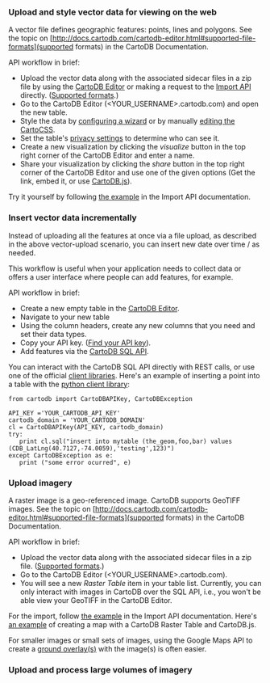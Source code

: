 ### Upload and style vector data for viewing on the web

A vector file defines geographic features: points, lines and polygons. See the topic on [http://docs.cartodb.com/cartodb-editor.html#supported-file-formats](supported formats) in the CartoDB Documentation.

API workflow in brief:

- Upload the vector data along with the associated sidecar files in a zip file by using the [CartoDB Editor](http://docs.cartodb.com/cartodb-editor.html) or making a request to the [Import API](http://docs.cartodb.com/cartodb-platform/import-api.html) directly. ([Supported formats](http://docs.cartodb.com/cartodb-editor.html#supported-file-formats).)
- Go to the CartoDB Editor (<YOUR_USERNAME>.cartodb.com) and open the new table.
- Style the data by [configuring a wizard](http://docs.cartodb.com/tutorials/visualization_wizard.html) or by manually [editing the CartoCSS](http://docs.cartodb.com/tutorials/conditional_styling.html).
- Set the table's [privacy settings](http://docs.cartodb.com/cartodb-editor.html#table-privacy-settings) to determine who can see it.
- Create a new visualization by clicking the _visualize_ button in the top right corner of the CartoDB Editor and enter a name.
- Share your visualization by clicking the _share_ button in the top right corner of the CartoDB Editor and use one of the given options (Get the link, embed it, or use [CartoDB.js](http://developers.cartodb.com/documentation/cartodb-js.html)).

Try it yourself by following [the example](http://docs.cartodb.com/cartodb-platform/import-api.html#uploading-a-local-file) in the Import API documentation.


### Insert vector data incrementally

Instead of uploading all the features at once via a file upload, as described in the above vector-upload scenario, you can insert new date over time / as needed.

This workflow is useful when your application needs to collect data or offers a user interface where people can add features, for example.

API workflow in brief:

- Create a new empty table in the [CartoDB Editor](http://docs.cartodb.com/cartodb-editor.html).
- Navigate to your new table
- Using the column headers, create any new columns that you need and set their data types.
- Copy your API key. ([Find your API key](http://docs.cartodb.com/cartodb-editor.html)).
- Add features via the [CartoDB SQL API](http://docs.cartodb.com/cartodb-platform/sql-api.html).

You can interact with the CartoDB SQL API directly with REST calls, or use one of the official [client libraries](http://docs.cartodb.com/cartodb-platform/sql-api.html#libraries-in-different-languages). Here's an example of inserting a point into a table with the [python client library](https://github.com/Vizzuality/cartodb-python):

```
from cartodb import CartoDBAPIKey, CartoDBException

API_KEY ='YOUR_CARTODB_API_KEY'
cartodb_domain = 'YOUR_CARTODB_DOMAIN'
cl = CartoDBAPIKey(API_KEY, cartodb_domain)
try:
   print cl.sql("insert into mytable (the_geom,foo,bar) values (CDB_LatLng(40.7127,-74.0059),'testing',123)")
except CartoDBException as e:
   print ("some error ocurred", e)

```

### Upload imagery

A raster image is a geo-referenced image. CartoDB supports GeoTIFF images. See the topic on [http://docs.cartodb.com/cartodb-editor.html#supported-file-formats](supported formats) in the CartoDB Documentation.

API workflow in brief:

- Upload the vector data along with the associated sidecar files in a zip file. ([Supported formats](http://docs.cartodb.com/cartodb-editor.html#supported-file-formats).)
- Go to the CartoDB Editor (<YOUR_USERNAME>.cartodb.com).
- You will see a new _Raster Table_ item in your table list. Currently, you can only interact with images in CartoDB over the SQL API, i.e., you won't be able view your GeoTIFF in the CartoDB Editor.

For the import, follow [the example](http://docs.cartodb.com/cartodb-platform/import-api.html#uploading-a-local-file) in the Import API documentation. Here's [an example](http://bl.ocks.org/rochoa/d3cf809120bda97d0826) of creating a map with a CartoDB Raster Table and CartoDB.js.

For smaller images or small sets of images, using the Google Maps API to create a [ground overlay(s)](https://developers.google.com/maps/documentation/javascript/examples/groundoverlay-simple) with the image(s) is often easier.

### Upload and process large volumes of imagery












